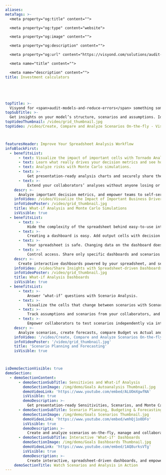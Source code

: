 ```yaml
---
aliases: 
metaTags: >-
  <meta property="og:title" content="">

  <meta property="og:type" content="website">

  <meta property="og:image" content="">

  <meta property="og:description" content="">

  <meta property="og:url" content="https://visyond.com/solutions/audit-models-and-reduce-errors">

  <meta name="title" content="">

  <meta name="description" content="">
title: Investment calculators





topTitle: >-
  Visyond for <span>audit-models-and-reduce-errors</span> something something
topSubTitle: >-
  Get insights on your model’s structure, scenarios and assumptions. Identify root causes of errors, data anomalies, and logical inconsistencies. 
topVideoThumbnail: /video/grid_thumbnail.jpg
topVideo: /video/Create, Compare and Analyze Scenarios On-the-fly - Visyond.mp4



featuresHeader: Improve Your Spreadsheet Analysis Workflow
infoBlockFirst:
  - benefitsList:
      - text: Visualize the impact of important cells with Tornado Analysis.
      - text: Learn what really drives your decision metrics and see how sensitive your model is to changes with Sensitivity Analysis.   
      - text: Analyze risks with Monte Carlo simulations.
      - text: >-
          Get presentation-ready analysis charts and securely share them with collaborators.
      - text: >-
          Extend your collaborators’ analyses without anyone losing or corrupting data.
    descr: >-
      Analyze important decision metrics, and empower teams to self-serve and collaborate on analyses. All this - in a single platform that connects spreadsheets, analyses and dashboards.
    infoVideo: /video/Visualize the Impact of Important Business Drivers - Visyond.mp4
    infoVideoPoster: /video/grid_thumbnail.jpg
    title: What-if Analysis and Monte Carlo Simulations
    isVisible: true
  - benefitsList:
      - text: >-
          Hide the complexity of the spreadsheet behind easy-to-use interactive dashboards, exposing only relevant inputs collaborators can ‘play’ with.
      - text: >-
          Creating a dashboard is easy. Add output cells with decision metrics from your spreadsheet, select input cells, style them as sliders or dropdowns, throw in some charts, and your dashboard is ready to go!
      - text: >-
          Your spreadsheet is safe. Changing data on the dashboard does not change the spreadsheet.
      - text: >-
          Control access. Share only specific dashboards and scenarios with specific collaborators.
    descr: >-
      Create interactive dashboards powered by your spreadsheet, and securely share them online. Let your team or clients safely play with the numbers and reflect on scenarios without the risk of breaking the spreadsheet.
    infoVideo: /video/Share Insights with Spreadsheet-driven Dashboards - Visyond.mp4
    infoVideoPoster: /video/grid_thumbnail.jpg
    title: What-if Analysis Dashboards
    isVisible: true         
  - benefitsList:
      - text: >-
          Answer ‘what-if’ questions with Scenario Analysis.
      - text: >-
          Visualize the cells that change between scenarios with Scenario Waterfall Analysis.
      - text: >-
          Track assumptions and scenarios from your collaborators, and always know where the numbers are coming from.
      - text: >-
          Empower collaborators to test scenarios independently via interactive dashboards, shielding them from information overload.
    descr: >-
      Analyze scenarios, create forecasts, compare Budget vs Actual and turn scenario planning into a truly collaborative experience.
    infoVideo: '/video/Create, Compare and Analyze Scenarios On-the-fly - Visyond.mp4'
    infoVideoPoster: '/video/grid_thumbnail.jpg'
    title: 'Scenario Planning and Forecasting'
    isVisible: true



isDemoSectionVisible: true
demoSection:
  - demoSectionContent:      
      - demoSectionSubTitle: Sensitivies and What-if Analysis
        demoSectionImage: /img/demo/Goals Autoanalysis Thumbnail.jpg
        demoVideoLink: 'https://www.youtube.com/embed/ALUOmXgwfNA'
        isVisible: true
        demoDescription: >-
          Get presentation-ready Sensitivities, Scenarios, and Monte Carlo Simulations with a few clicks.
      - demoSectionSubTitle: Scenario Planning, Budgeting & Forecasting
        demoSectionImage: /img/demo/Goals Scenarios Thumbnail.jpg
        demoVideoLink: 'https://www.youtube.com/embed/wmhQj1o0DFo'
        isVisible: true
        demoDescription: >-
          Create and analyze scenarios on-the-fly, manage and collaborate on assumptions.        
      - demoSectionSubTitle: Interactive 'What-if' Dashboards
        demoSectionImage: /img/demo/Goals Dashboards Thumbnail.jpg
        demoVideoLink: 'https://www.youtube.com/embed/1AQ8urksVTg'
        isVisible: true
        demoDescription: >-
          Create interactive, spreadsheet-driven dashboards, and empower collaborators to test scenarios without the risk of breaking the model.
    demoSectionTitle: Watch Scenarios and Analysis in Action           
---
```


